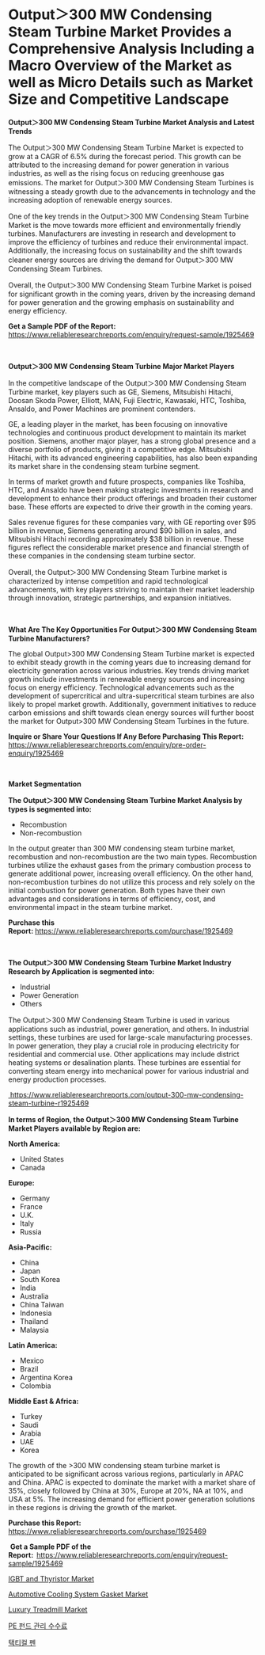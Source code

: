 <p><h1>Output＞300 MW Condensing Steam Turbine Market Provides a Comprehensive Analysis Including a Macro Overview of the Market as well as Micro Details such as Market Size and Competitive Landscape</h1></p><p><strong>Output＞300 MW Condensing Steam Turbine Market Analysis and Latest Trends</strong></p>
<p><p>The Output＞300 MW Condensing Steam Turbine Market is expected to grow at a CAGR of 6.5% during the forecast period. This growth can be attributed to the increasing demand for power generation in various industries, as well as the rising focus on reducing greenhouse gas emissions. The market for Output＞300 MW Condensing Steam Turbines is witnessing a steady growth due to the advancements in technology and the increasing adoption of renewable energy sources.</p><p>One of the key trends in the Output＞300 MW Condensing Steam Turbine Market is the move towards more efficient and environmentally friendly turbines. Manufacturers are investing in research and development to improve the efficiency of turbines and reduce their environmental impact. Additionally, the increasing focus on sustainability and the shift towards cleaner energy sources are driving the demand for Output＞300 MW Condensing Steam Turbines.</p><p>Overall, the Output＞300 MW Condensing Steam Turbine Market is poised for significant growth in the coming years, driven by the increasing demand for power generation and the growing emphasis on sustainability and energy efficiency.</p></p>
<p><strong>Get a Sample PDF of the Report:&nbsp;</strong> <a href="https://www.reliableresearchreports.com/enquiry/request-sample/1925469">https://www.reliableresearchreports.com/enquiry/request-sample/1925469</a></p>
<p>&nbsp;</p>
<p><strong>Output＞300 MW Condensing Steam Turbine Major Market Players</strong></p>
<p><p>In the competitive landscape of the Output＞300 MW Condensing Steam Turbine market, key players such as GE, Siemens, Mitsubishi Hitachi, Doosan Skoda Power, Elliott, MAN, Fuji Electric, Kawasaki, HTC, Toshiba, Ansaldo, and Power Machines are prominent contenders. </p><p>GE, a leading player in the market, has been focusing on innovative technologies and continuous product development to maintain its market position. Siemens, another major player, has a strong global presence and a diverse portfolio of products, giving it a competitive edge. Mitsubishi Hitachi, with its advanced engineering capabilities, has also been expanding its market share in the condensing steam turbine segment.</p><p>In terms of market growth and future prospects, companies like Toshiba, HTC, and Ansaldo have been making strategic investments in research and development to enhance their product offerings and broaden their customer base. These efforts are expected to drive their growth in the coming years.</p><p>Sales revenue figures for these companies vary, with GE reporting over $95 billion in revenue, Siemens generating around $90 billion in sales, and Mitsubishi Hitachi recording approximately $38 billion in revenue. These figures reflect the considerable market presence and financial strength of these companies in the condensing steam turbine sector.</p><p>Overall, the Output＞300 MW Condensing Steam Turbine market is characterized by intense competition and rapid technological advancements, with key players striving to maintain their market leadership through innovation, strategic partnerships, and expansion initiatives.</p></p>
<p>&nbsp;</p>
<p><strong>What Are The Key Opportunities For Output＞300 MW Condensing Steam Turbine Manufacturers?</strong></p>
<p><p>The global Output>300 MW Condensing Steam Turbine market is expected to exhibit steady growth in the coming years due to increasing demand for electricity generation across various industries. Key trends driving market growth include investments in renewable energy sources and increasing focus on energy efficiency. Technological advancements such as the development of supercritical and ultra-supercritical steam turbines are also likely to propel market growth. Additionally, government initiatives to reduce carbon emissions and shift towards clean energy sources will further boost the market for Output>300 MW Condensing Steam Turbines in the future.</p></p>
<p><strong>Inquire or Share Your Questions If Any Before Purchasing This Report:</strong> <a href="https://www.reliableresearchreports.com/enquiry/pre-order-enquiry/1925469">https://www.reliableresearchreports.com/enquiry/pre-order-enquiry/1925469</a></p>
<p>&nbsp;</p>
<p><strong>Market Segmentation</strong></p>
<p><strong>The Output＞300 MW Condensing Steam Turbine Market Analysis by types is segmented into:</strong></p>
<p><ul><li>Recombustion</li><li>Non-recombustion</li></ul></p>
<p><p>In the output greater than 300 MW condensing steam turbine market, recombustion and non-recombustion are the two main types. Recombustion turbines utilize the exhaust gases from the primary combustion process to generate additional power, increasing overall efficiency. On the other hand, non-recombustion turbines do not utilize this process and rely solely on the initial combustion for power generation. Both types have their own advantages and considerations in terms of efficiency, cost, and environmental impact in the steam turbine market.</p></p>
<p><strong>Purchase this Report:&nbsp;</strong><a href="https://www.reliableresearchreports.com/purchase/1925469">https://www.reliableresearchreports.com/purchase/1925469</a></p>
<p>&nbsp;</p>
<p><strong>The Output＞300 MW Condensing Steam Turbine Market Industry Research by Application is segmented into:</strong></p>
<p><ul><li>Industrial</li><li>Power Generation</li><li>Others</li></ul></p>
<p><p>The Output＞300 MW Condensing Steam Turbine is used in various applications such as industrial, power generation, and others. In industrial settings, these turbines are used for large-scale manufacturing processes. In power generation, they play a crucial role in producing electricity for residential and commercial use. Other applications may include district heating systems or desalination plants. These turbines are essential for converting steam energy into mechanical power for various industrial and energy production processes.</p></p>
<p><a href="https://www.reliableresearchreports.com/output-300-mw-condensing-steam-turbine-r1925469">&nbsp;https://www.reliableresearchreports.com/output-300-mw-condensing-steam-turbine-r1925469</a></p>
<p><strong>In terms of Region, the Output＞300 MW Condensing Steam Turbine Market Players available by Region are:</strong></p>
<p>
    <p> <strong> North America: </strong>
        <ul>
            <li>United States</li>
            <li>Canada</li>
        </ul>
        </p> 
    <p> <strong> Europe: </strong>
        <ul>
            <li>Germany</li>
            <li>France</li>
            <li>U.K.</li>
            <li>Italy</li>
            <li>Russia</li>
        </ul>
        </p> 
    <p> <strong> Asia-Pacific: </strong>
        <ul>
            <li>China</li>
            <li>Japan</li>
            <li>South Korea</li>
            <li>India</li>
            <li>Australia</li>
            <li>China Taiwan</li>
            <li>Indonesia</li>
            <li>Thailand</li>
            <li>Malaysia</li>
        </ul>
        </p> 
    <p> <strong> Latin America: </strong>
        <ul>
            <li>Mexico</li>
            <li>Brazil</li>
            <li>Argentina Korea</li>
            <li>Colombia</li>
        </ul>
        </p> 
    <p> <strong> Middle East & Africa: </strong>
        <ul>
            <li>Turkey</li>
            <li>Saudi</li>
            <li>Arabia</li>
            <li>UAE</li>
            <li>Korea</li>
        </ul>
    </p>
    </p>
<p><p>The growth of the >300 MW condensing steam turbine market is anticipated to be significant across various regions, particularly in APAC and China. APAC is expected to dominate the market with a market share of 35%, closely followed by China at 30%, Europe at 20%, NA at 10%, and USA at 5%. The increasing demand for efficient power generation solutions in these regions is driving the growth of the market.</p></p>
<p><strong>Purchase this Report: </strong><a href="https://www.reliableresearchreports.com/purchase/1925469">https://www.reliableresearchreports.com/purchase/1925469</a></p>
<p>&nbsp;<strong>Get a Sample PDF of the Report:&nbsp;&nbsp;</strong><a href="https://www.reliableresearchreports.com/enquiry/request-sample/1925469">https://www.reliableresearchreports.com/enquiry/request-sample/1925469</a></p>
<p><strong></strong></p>
<p><p><a href="https://www.linkedin.com/pulse/analyzing-igbt-thyristor-market-global-industry-perspective-pavhe">IGBT and Thyristor Market</a></p><p><a href="https://github.com/jsmusil/Market-Research-Report-List-3/blob/main/automotive-cooling-system-gasket-market.md">Automotive Cooling System Gasket Market</a></p><p><a href="https://issuu.com/reportprime-2/docs/luxury-treadmill-market-size-2030.pptx">Luxury Treadmill Market</a></p><p><a href="https://github.com/EthaWolf/Market-Research-Report-List-1/blob/main/808867664762.md">PE 펀드 관리 수수료</a></p><p><a href="https://medium.com/@sophieinleeds/%EC%A0%84%EC%88%A0-%ED%8E%9C-%EC%8B%9C%EC%9E%A5-%EB%B6%84%EC%84%9D-cagr-%EC%8B%9C%EC%9E%A5-%EC%84%B8%EB%B6%84%ED%99%94-%EB%B0%8F-%EA%B8%80%EB%A1%9C%EB%B2%8C-%EC%82%B0%EC%97%85-%EA%B0%9C%EC%9A%94-9b63797dafbc">택티컬 펜</a></p></p>